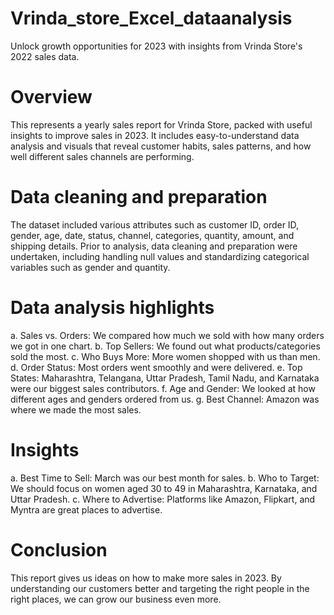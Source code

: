 # Vrinda_store_Excel_dataanalysis
Unlock growth opportunities for 2023 with insights from Vrinda Store's 2022 sales data.
# Overview
This represents a yearly sales report for Vrinda Store, packed with useful insights to improve sales in 2023. It includes easy-to-understand data analysis and visuals that reveal customer habits, sales patterns, and how well different sales channels are performing.
# Data cleaning and preparation
The dataset included various attributes such as customer ID, order ID, gender, age, date, status, channel, categories, quantity, amount, and shipping details. Prior to analysis, data cleaning and preparation were undertaken, including handling null values and standardizing categorical variables such as gender and quantity.
# Data analysis highlights
a. Sales vs. Orders: We compared how much we sold with how many orders we got in one chart.
b. Top Sellers: We found out what products/categories sold the most.
c. Who Buys More: More women shopped with us than men.
d. Order Status: Most orders went smoothly and were delivered.
e. Top States: Maharashtra, Telangana, Uttar Pradesh, Tamil Nadu, and Karnataka were our biggest sales contributors.
f. Age and Gender: We looked at how different ages and genders ordered from us.
g. Best Channel: Amazon was where we made the most sales.
# Insights
a. Best Time to Sell: March was our best month for sales.
b. Who to Target: We should focus on women aged 30 to 49 in Maharashtra, Karnataka, and Uttar Pradesh.
c. Where to Advertise: Platforms like Amazon, Flipkart, and Myntra are great places to advertise.
# Conclusion
This report gives us ideas on how to make more sales in 2023. By understanding our customers better and targeting the right people in the right places, we can grow our business even more.

